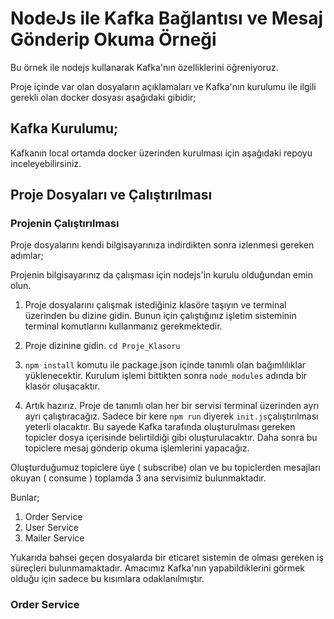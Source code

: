 # NodeJs ile Kafka Bağlantısı ve Mesaj Gönderip Okuma Örneği

Bu örnek ile nodejs kullanarak Kafka'nın özelliklerini öğreniyoruz.

Proje içinde var olan dosyaların açıklamaları ve Kafka'nın kurulumu ile ilgili gerekli olan docker dosyası aşağıdaki gibidir;

## Kafka Kurulumu;

Kafkanın local ortamda docker üzerinden kurulması için aşağıdaki repoyu inceleyebilirsiniz.

## Proje Dosyaları ve Çalıştırılması

### Projenin Çalıştırılması

Proje dosyalarını kendi bilgisayarınıza indirdikten sonra izlenmesi gereken adımlar;

Projenin bilgisayarınız da çalışması için nodejs'in kurulu olduğundan emin olun.

1) Proje dosyalarını çalışmak istediğiniz klasöre taşıyın ve terminal üzerinden bu dizine gidin. Bunun için çalıştığınız işletim sisteminin terminal komutlarını kullanmanız gerekmektedir.

2) Proje dizinine gidin. ```cd Proje_Klasoru```

3) ```npm install``` komutu ile package.json içinde tanımlı olan bağımlılıklar yüklenecektir. Kurulum işlemi bittikten sonra ```node_modules``` adında bir klasör oluşacaktır. 

4) Artık hazırız. Proje de tanımlı olan her bir servisi terminal üzerinden ayrı ayrı çalıştıracağız. Sadece bir kere ```npm run``` diyerek ```init.js```çalıştırılması yeterli olacaktır. Bu sayede Kafka tarafında oluşturulması gereken topicler dosya içerisinde belirtildiği gibi oluşturulacaktır. Daha sonra bu topiclere mesaj gönderip okuma işlemlerini yapacağız.

Oluşturduğumuz topiclere üye ( subscribe) olan ve bu topiclerden mesajları okuyan ( consume ) toplamda 3 ana servisimiz bulunmaktadır. 

Bunlar;

1) Order Service
2) User Service
3) Mailer Service

Yukarıda bahsei geçen dosyalarda bir eticaret sistemin de olması gereken iş süreçleri bulunmamaktadır. Amacımız Kafka'nın yapabildiklerini görmek olduğu için sadece bu kısımlara odaklanılmıştır. 

### Order Service


